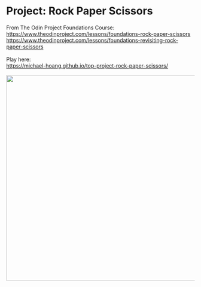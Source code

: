 # Project: Rock Paper Scissors

From The Odin Project Foundations Course: <br>
https://www.theodinproject.com/lessons/foundations-rock-paper-scissors <br>
https://www.theodinproject.com/lessons/foundations-revisiting-rock-paper-scissors <br>
<br>
Play here: <br>
https://michael-hoang.github.io/top-project-rock-paper-scissors/ <br>
<br>
<img src="https://user-images.githubusercontent.com/112602905/226551586-56caeec1-3836-422e-a3c1-fdfb85038544.png" width="550">
